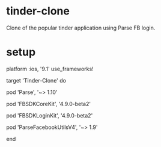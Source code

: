 # tinder-clone

Clone of the popular tinder application using Parse FB login.

# setup

platform :ios, '9.1'
use_frameworks!

target 'Tinder-Clone' do

pod 'Parse', '~> 1.10'

pod 'FBSDKCoreKit', '4.9.0-beta2'

pod 'FBSDKLoginKit', '4.9.0-beta2'

pod 'ParseFacebookUtilsV4', '~> 1.9'


end

